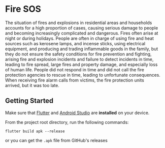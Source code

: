 # Fire SOS
The situation of fires and explosions in residential areas and households accounts for a high proportion of cases, causing serious damage to people and becoming increasingly complicated and dangerous. Fires often arise at night or during holidays. People are often in charge of using fire and heat sources such as kerosene lamps, and incense sticks, using electrical equipment, and producing and trading inflammable goods in the family, but they do not ensure the safety conditions for fire prevention and fighting, arising fire and explosion incidents and failure to detect incidents in time, leading to fire spread, large fires and property damage, and especially loss of human life. People did not respond in time and did not call the fire protection agencies to rescue in time, leading to unfortunate consequences. When receiving fire alarm calls from victims, the fire protection units arrived, but it was too late.

## Getting Started
Make sure that [Flutter](https://docs.flutter.dev/get-started/install) and [Android Studio](https://developer.android.com/studio) are **installed** on your device.

From the project root directory, run the following commands:
```shell
flutter build apk --release
```
or you can get the `.apk` file from GitHub's releases